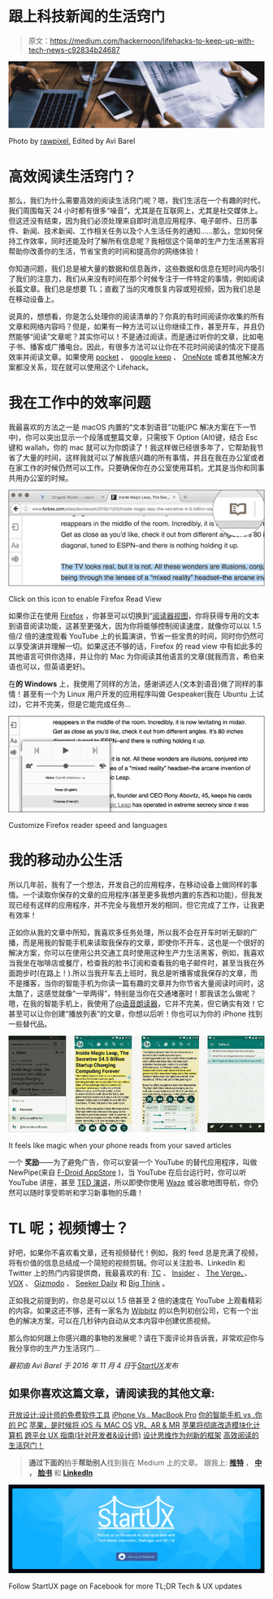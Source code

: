 # 跟上科技新闻的生活窍门

> 原文：<https://medium.com/hackernoon/lifehacks-to-keep-up-with-tech-news-c92834b24687>

![](img/d8ed756ce55992bd10fabce4c1a5da98.png)

Photo by [rawpixel](https://unsplash.com/photos/WLDtOWLuSgA?utm_source=unsplash&utm_medium=referral&utm_content=creditCopyText)[,](https://unsplash.com/?utm_source=unsplash&utm_medium=referral&utm_content=creditCopyText) Edited by Avi Barel

# 高效阅读生活窍门？

那么，我们为什么需要高效的阅读生活窍门呢？嗯，我们生活在一个有趣的时代，我们周围每天 24 小时都有很多“噪音”，尤其是在互联网上，尤其是社交媒体上。但这还没有结束，因为我们必须处理来自即时消息应用程序、电子邮件、日历事件、新闻、技术新闻、工作相关任务以及个人生活任务的通知……那么，您如何保持工作效率，同时还能及时了解所有信息呢？我相信这个简单的生产力生活黑客将帮助你改善你的生活，节省宝贵的时间和提高你的网络体验！

你知道问题，我们总是被大量的数据和信息轰炸，这些数据和信息在短时间内吸引了我们的注意力，我们从来没有时间在那个时候专注于一件特定的事情，例如阅读长篇文章。我们总是想要 TL；直截了当的灾难恢复内容或短视频，因为我们总是在移动设备上。

说真的，想想看，你是怎么处理你的阅读清单的？你真的有时间阅读你收集的所有文章和网络内容吗？但是，如果有一种方法可以让你继续工作，甚至开车，并且仍然能够“阅读”文章呢？其实你可以！不是通过阅读，而是通过听你的文章，比如电子书、播客或广播电台。因此，有很多方法可以让你在不花时间阅读的情况下提高效率并阅读文章。如果使用 [pocket](https://getpocket.com/) 、 [google keep](https://www.google.com/keep/) 、 [OneNote](https://www.onenote.com/) 或者其他解决方案都没关系，现在就可以使用这个 Lifehack。

# 我在工作中的效率问题

我最喜欢的方法之一是 macOS 内置的“文本到语音”功能(PC 解决方案在下一节中)，你可以突出显示一个段落或整篇文章，只需按下 Option (Alt)键，结合 Esc 键和 wallah，你的 mac 就可以为你朗读了！我这样做已经很多年了，它帮助我节省了大量的时间，这样我就可以了解我感兴趣的所有事情，并且在我在办公室或者在家工作的时候仍然可以工作。只要确保你在办公室使用耳机，尤其是当你和同事共用办公室的时候。

![](img/d1c8973b5dc796c4989061b337b0096a.png)

Click on this icon to enable Firefox Read View

如果你正在使用 [Firefox](https://www.mozilla.org/en-US/firefox/new/) ，你甚至可以切换到“[阅读器视图](https://support.mozilla.org/en-US/kb/firefox-reader-view-clutter-free-web-pages)，你将获得专用的文本到语音阅读功能，这甚至更强大，因为你将能够控制阅读速度，就像你可以以 1.5 倍/2 倍的速度观看 YouTube 上的长篇演讲，节省一些宝贵的时间，同时你仍然可以享受演讲并理解一切。如果这还不够的话，Firefox 的 read view 中有如此多的其他语言可供你选择，并让你的 Mac 为你阅读其他语言的文章(就我而言，希伯来语也可以，但英语更好)。

在**的 Windows** 上，我使用了同样的方法，感谢讲述人(文本到语音)做了同样的事情！甚至有一个为 Linux 用户开发的应用程序叫做 Gespeaker(我在 Ubuntu 上试过)，它并不完美，但是它能完成任务…

![](img/37cbba199a5a1660053f1915678f6e8f.png)

Customize Firefox reader speed and languages

# 我的移动办公生活

所以几年前，我有了一个想法，开发自己的应用程序，在移动设备上做同样的事情。一个读取你保存的文章的应用程序(甚至更多我想内置的东西和功能)，但我发现已经有这样的应用程序，并不完全与我想开发的相同，但它完成了工作，让我更有效率！

正如你从我的文章中所知，我喜欢多任务处理，所以我不会在开车时听无聊的广播，而是用我的智能手机来读取我保存的文章，即使你不开车，这也是一个很好的解决方案，你可以在使用公共交通工具时使用这种生产力生活黑客，例如，我喜欢当我坐在咖啡店或餐厅，检查我的脸书订阅和查看我的电子邮件时，甚至当我在外面跑步时(在路上！).所以当我开车去上班时，我总是听播客或我保存的文章，而不是播客，当你的智能手机为你读一篇有趣的文章并为你节省大量阅读时间时，这太酷了，这感觉就像“一举两得”，特别是当你在交通堵塞时！那我该怎么做呢？嗯，在我的智能手机上，我使用了[@语音朗读器](https://play.google.com/store/apps/details?id=com.hyperionics.avar&hl=en)，它并不完美，但它确实有效！它甚至可以让你创建“播放列表”的文章，你想以后听！你也可以为你的 iPhone 找到一些替代品。

![](img/b4f1aa9127c885fa2f3a5af5cf5347cd.png)

It feels like magic when your phone reads from your saved articles

一个 **奖励**——为了避免广告，你可以安装一个 YouTube 的替代应用程序，叫做 NewPipe(来自 [F-Droid AppStore](https://f-droid.org/en/) )，当 YouTube 在后台运行时，你可以听 YouTube 讲座，甚至 [TED 演讲](https://www.youtube.com/user/TEDtalksDirector)，所以即使你使用 [Waze](https://www.waze.com/) 或谷歌地图导航，你仍然可以随时享受聆听和学习新事物的乐趣！

# TL 呢；视频博士？

好吧，如果你不喜欢看文章，还有视频替代！例如，我的 feed 总是充满了视频，将有价值的信息总结成一个简短的视频剪辑。你可以关注脸书、LinkedIn 和 Twitter 上的热门内容提供商，我最喜欢的有: [TC](https://www.facebook.com/techcrunch/?fref=ts) 、 [Insider](https://www.facebook.com/techinsider/?fref=ts) 、 [The Verge、](https://www.facebook.com/verge/?hc_ref=NEWSFEED&fref=nf)、 [VOX](https://www.facebook.com/Vox/) 、 [Gizmodo](https://www.facebook.com/gizmodo/) 、 [Seeker Daily](https://www.facebook.com/testtubenetwork/) 和 [Big Think](https://www.facebook.com/BigThinkdotcom/?fref=ts) 。

正如我之前提到的，你总是可以以 1.5 倍甚至 2 倍的速度在 YouTube 上观看精彩的内容。如果这还不够，还有一家名为 [Wibbitz](http://www.wibbitz.com/) 的以色列初创公司，它有一个出色的解决方案，可以在几秒钟内自动从文本内容中创建优质视频。

那么你如何跟上你感兴趣的事物的发展呢？请在下面评论并告诉我，非常欢迎你与我分享你的生产力生活窍门…

*最初由 Avi Barel 于 2016 年 11 月 4 日*于[*StartUX*](http://www.startux.net/)*发布*

## 如果你喜欢这篇文章，请阅读我的其他文章:

[开放设计:设计师的免费软件工具](https://uxplanet.org/open-design-freeware-tools-for-designers-f7bdde99f2e0) [iPhone Vs . MacBook Pro](/adventures-in-consumer-technology/iphone-vs-macbook-pro-9902c7fc64d3)
[你的智能手机 vs .你的 PC](/adventures-in-consumer-technology/smartphones-will-replace-pcs-soon-541b5c8a4f48) [苹果，是时候将 iOS 与 MAC OS](https://uxplanet.org/apple-its-time-to-merge-ios-with-macos-4f04c947c19d)
[VR、AR & MR](https://uxplanet.org/the-differences-between-vr-ar-mr-27012ea1c5)
[苹果将彻底改造模块化计算机](/@4Barel/apple-is-going-to-reinvent-the-modular-computer-powered-by-an-iphone-1ccf758514df)
[跨平台 UX 指南(针对开发者&设计师)](https://uxplanet.org/cross-platform-guidelines-1c7675ec1d0c)
[设计思维作为创新的框架](/@4Barel/design-thinking-as-a-framework-for-innovation-e18e24cd4920)
[高效阅读的生活窍门！](/@4Barel/lifehacks-for-productive-reading-9d265b97c444)

> **通过下面的**拍手**帮助别人**找到我在 Medium 上的文章。
> 跟我上: [**推特**](https://twitter.com/4Barel) ， [**中**](/@4Barel) **，** [**脸书**](https://www.facebook.com/startux.net/) 和 [**LinkedIn**](https://www.linkedin.com/in/abarel/)

[![](img/b6c235ac0f6bd40ecda3a51984fc442f.png)](https://www.facebook.com/startux.net)

Follow StartUX page on Facebook for more TL;DR Tech & UX updates
